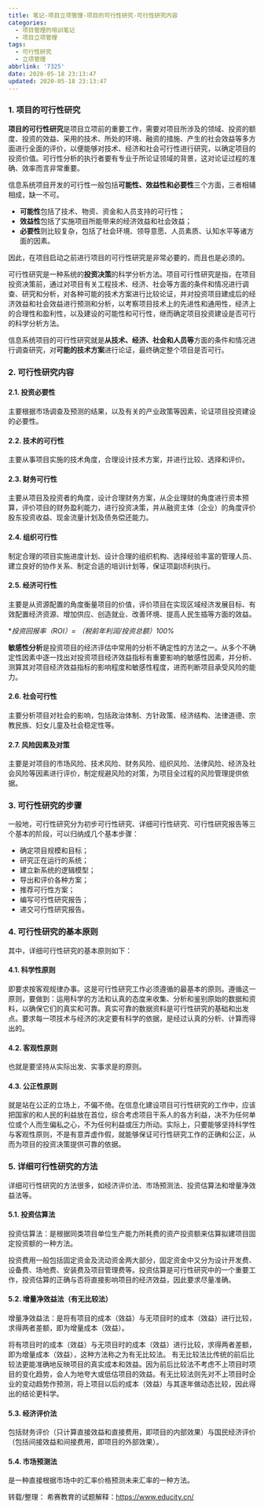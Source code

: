 ```yaml
---
title: 笔记-项目立项管理-项目的可行性研究-可行性研究内容
categories:
  - 项目管理的培训笔记
  - 项目立项管理
tags:
  - 可行性研究
  - 立项管理
abbrlink: '7325'
date: 2020-05-18 23:13:47
updated: 2020-05-18 23:13:47
---
```



### 1. 项目的可行性研究

**项目的可行性研究**是项目立项前的重要工作，需要对项目所涉及的领域、投资的额度、投资的效益、采用的技术、所处的环境、融资的措施、产生的社会效益等多方面进行全面的评价，以便能够对技术、经济和社会可行性进行研究，以确定项目的投资价值。可行性分析的执行者要有专业于所论证领域的背景，这对论证过程的准确、效率而言非常重要。

<!-- more -->

信息系统项目开发的可行性一般包括**可能性、效益性和必要性**三个方面，三者相辅相成，缺一不可。

- **可能性**包括了技术、物资、资金和人员支持的可行性；
- **效益性**包括了实施项目所能带来的经济效益和社会效益；
- **必要性**则比较复杂，包括了社会环境、领导意愿、人员素质、认知水平等诸方面的因素。

因此，在项目启动之前进行项目的可行性研究是非常必要的，而且也是必须的。

可行性研究是一种系统的**投资决策**的科学分析方法。项目可行性研究是指，在项目投资决策前，通过对项目有关工程技术、经济、社会等方面的条件和情况进行调查、研究和分析，对各种可能的技术方案进行比较论证，并对投资项目建成后的经济效益和社会效益进行预测和分析，以考察项目技术上的先进性和通用性，经济上的合理性和盈利性，以及建设的可能性和可行性，继而确定项目投资建设是否可行的科学分析方法。

信息系统项目的可行性研究就是**从技术、经济、社会和人员等**方面的条件和情况进行调查研究，对**可能的技术方案**进行论证，最终确定整个项目是否可行。

### 2. 可行性研究内容

#### 2.1. 投资必要性

主要根据市场调查及预测的结果，以及有关的产业政策等因素，论证项目投资建设的必要性。

#### 2.2. 技术的可行性

主要从事项目实施的技术角度，合理设计技术方案，并进行比较、选择和评价。

#### 2.3. 财务可行性

主要从项目及投资者的角度，设计合理财务方案，从企业理财的角度进行资本预算，评价项目的财务盈利能力，进行投资决策，并从融资主体（企业）的角度评价股东投资收益、现金流量计划及债务偿还能力。

#### 2.4. 组织可行性

制定合理的项目实施进度计划、设计合理的组织机构、选择经验丰富的管理人员、建立良好的协作关系、制定合适的培训计划等，保证项副顷利执行。

#### 2.5. 经济可行性

主要是从资源配置的角度衡量项目的价值，评价项目在实现区域经济发展目标、有效配置经济资源、增加供应、创造就业、改善环境、提高人民生插等方面的效益。

**投资回报率（ROI）= （税前年利润/投资总额）*100%**

**敏感性分析**是投资项目的经济评估中常用的分析不确定性的方法之一。从多个不确定性因素中逐一找出对投资项目经济效益指标有重要影响的敏感性因素，并分析、测算其对项目经济效益指标的影响程度和敏感性程度，进而判断项目承受风险的能力。

#### 2.6. 社会可行性

主要分析项目对社会的影响，包括政治体制、方针政策、经济结构、法律道德、宗教民族、妇女儿童及社会稳定性等。

#### 2.7. 风险因素及对策

主要是对项目的市场风险、技术风险、财务风险、组织风险、法律风险、经济及社会风险等因素进行评价，制定规避风险的对策，为项目全过程的风险管理提供依据。

### 3. 可行性研究的步骤

一般地，可行性研究分为初步可行性研究、详细可行性研究、可行性研究报告等三个基本的阶段，可以归纳成几个基本步骤：

- 确定项目规模和目标；
- 研究正在运行的系统；
- 建立新系统的逻辑模型；
- 导出和评价各种方案；
- 推荐可行性方案；
- 编写可行性研究报告；
- 递交可行性研究报告。

### 4. 可行性研究的基本原则

其中，详细可行性研究的基本原则如下：

#### 4.1. 科学性原则

即要求按客观规律办事。这是可行性研究工作必须遵循的最基本的原则。遵循这一原则，要做到：运用科学的方法和认真的态度来收集、分析和鉴别原始的数据和资料，以确保它们的真实和可靠。真实可靠的数据资料是可行性研究的基础和出发点。要求每一项技术与经济的决定要有科学的依据，是经过认真的分析、计算而得出的。

#### 4.2. 客观性原则

也就是要坚持从实际出发、实事求是的原则。

#### 4.3. 公正性原则

就是站在公正的立场上，不偏不倚。在信息化建设项目可行性研究的工作中，应该把国家的和人民的利益放在首位，综合考虑项目干系人的各方利益，决不为任何单位或个人而生偏私之心，不为任何利益或压力所动。实际上，只要能够坚持科学性与客观性原则，不是有意弄虚作假，就能够保证可行性研究工作的正确和公正，从而为项目的投资决策提供可靠的依据。

### 5. 详细可行性研究的方法

详细可行性研究的方法很多，如经济评价法、市场预测法、投资估算法和增量净效益法等。

#### 5.1. 投资估算法

投资估算法：是根据同类项目单位生产能力所耗费的资产投资额来估算拟建项目固定投资额的一种方法。

投资费用一般包括固定资金及流动资金两大部分，固定资金中又分为设计开发费、设备费、场地费、安装费及项目管理费等。投资估算是可行性研究中的一个重要工作，投资估算的正确与否将直接影响项目的经济效益，因此要求尽量准确。

#### 5.2. 增量净效益法（有无比较法）

增量净效益法：是将有项目的成本（效益）与无项目时的成本（效益）进行比较，求得两者差额，即为增量成本（效益）。

将有项目时的成本（效益）与无项目时的成本（效益）进行比较，求得两者差额，即为增量成本（效益），这种方法称之为有无比较法。
有无比较法比传统的前后比较法更能准确地反映项目的真实成本和效益。因为前后比较法不考虑不上项目时项目的变化趋势，会人为地夸大或低估项目的效益。有无比较法则先对不上项目时企业的变动趋势作预测，将上项目以后的成本（效益）与其逐年做动态比较，因此得出的结论更科学。

#### 5.3. 经济评价法

包括财务评价（只计算直接效益和直接费用，即项目的内部效果）与国民经济评价（包括间接效益和间接费用，即项目的外部效果）。

#### 5.4. 市场预测法

是一种直接根据市场中的汇率价格预测未来汇率的一种方法。

转载/整理：
希赛教育的试题解释：<https://www.educity.cn/>

